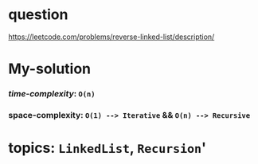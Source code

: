 # question
https://leetcode.com/problems/reverse-linked-list/description/

# **My-solution**

### _time-complexity_: `O(n)`
### space-complexity: `O(1) --> Iterative` && `O(n) --> Recursive`


# topics: `LinkedList`, `Recursion`'
